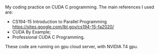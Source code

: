 My coding practice on CUDA C programming. 
The main references I used are: 
- CS194-15 Introduction to Parallel Programming 
  https://sites.google.com/lbl.gov/cs194-15-fa2020/
- CUDA By Example;
- Professional CUDA C Programming.

These code are running on gpu cloud server, with NVIDIA T4 gpu.
